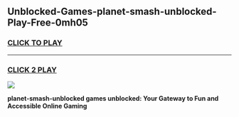 
## Unblocked-Games-planet-smash-unblocked-Play-Free-0mh05
<h3>
<a href="https://premium76.site?title=planet-smash-unblocked&ref=20M">CLICK TO PLAY</a></h3>
<hr>

<h3>
<a href="https://premium76.site?title=planet-smash-unblocked&ref=20M">CLICK 2 PLAY</a>
  
</h3>

<a href="https://premium76.site?title=planet-smash-unblocked&ref=19M"><img src="https://clearcache.store/games.png"></a>


**planet-smash-unblocked games unblocked: Your Gateway to Fun and Accessible Online Gaming**
